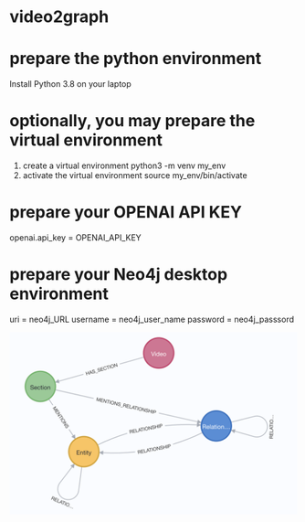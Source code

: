 # video2graph

# prepare the python environment
Install Python 3.8 on your laptop

# optionally, you may prepare the virtual environment
 1. create a virtual environment
python3 -m venv my_env
 2. activate the virtual environment
source my_env/bin/activate

# prepare your OPENAI API KEY

openai.api_key = OPENAI_API_KEY

# prepare your Neo4j desktop environment
uri = neo4j_URL
username = neo4j_user_name
password = neo4j_passsord


![schema](./schema.jpeg)
